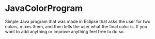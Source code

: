 # JavaColorProgram

Simple Java program that was made in Eclipse that asks the user for two colors, mixes them, and then tells the user what 
the final color is.
If you want to add anything or improve anything feel free to do so.
